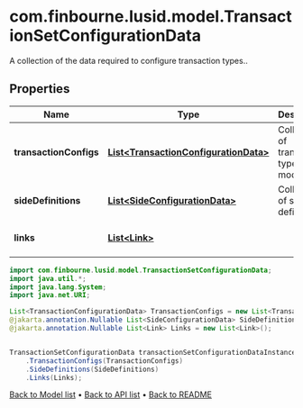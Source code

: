 # com.finbourne.lusid.model.TransactionSetConfigurationData
A collection of the data required to configure transaction types..

## Properties

Name | Type | Description | Notes
------------ | ------------- | ------------- | -------------
**transactionConfigs** | [**List&lt;TransactionConfigurationData&gt;**](TransactionConfigurationData.md) | Collection of transaction type models | [default to List<TransactionConfigurationData>]
**sideDefinitions** | [**List&lt;SideConfigurationData&gt;**](SideConfigurationData.md) | Collection of side definitions | [optional] [default to List<SideConfigurationData>]
**links** | [**List&lt;Link&gt;**](Link.md) |  | [optional] [default to List<Link>]

```java
import com.finbourne.lusid.model.TransactionSetConfigurationData;
import java.util.*;
import java.lang.System;
import java.net.URI;

List<TransactionConfigurationData> TransactionConfigs = new List<TransactionConfigurationData>();
@jakarta.annotation.Nullable List<SideConfigurationData> SideDefinitions = new List<SideConfigurationData>();
@jakarta.annotation.Nullable List<Link> Links = new List<Link>();


TransactionSetConfigurationData transactionSetConfigurationDataInstance = new TransactionSetConfigurationData()
    .TransactionConfigs(TransactionConfigs)
    .SideDefinitions(SideDefinitions)
    .Links(Links);
```


[Back to Model list](../README.md#documentation-for-models) &#8226; [Back to API list](../README.md#documentation-for-api-endpoints) &#8226; [Back to README](../README.md)

